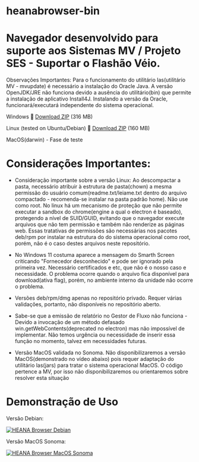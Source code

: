 # heanabrowser-bin
# Navegador desenvolvido para suporte aos Sistemas MV / Projeto SES - Suportar o Flashão Véio. 

Observações Importantes: Para o funcionamento do utilitário las(utilitário MV - mvupdate) é necessário a instalação do Oracle Java. A versão OpenJDK/JRE não funciona devido a ausência do utilitário(bin) que permite a instalação de aplicativo Install4J. Instalando a versão da Oracle, funcionará/executará independente do sistema operacional.


Windows 
:link: [Download ZIP](https://github.com/heana-hosp/heanabrowser-bin/releases/download/HEANA/HEANABrowser-win32-x64.zip) (316 MB) 

Linux (tested on Ubuntu/Debian)
:link: [Download ZIP](https://github.com/heana-hosp/heanabrowser-bin/releases/download/HEANA/HEANABrowser-linux-x64.zip) (160 MB) 

MacOS(darwin) - Fase de teste



# Considerações Importantes:

- Consideração importante sobre a versão Linux: Ao descompactar a pasta, necessário atribuir à estrutura de pasta(chown) a mesma permissão do usuário comum(readme.txt/leiame.txt dentro do arquivo compactado - recomenda-se instalar na pasta padrão home). Não use como root. No linux há um mecanismo de proteção que não permite executar a sandbox do chrome(engine a qual o electron é baseado), protegendo a nível de SUID/GUID, evitando que o navegador execute arquivos que não tem permissão e também não renderize as páginas web. Essas tratativas de permissões são necessárias nos pacotes deb/rpm por instalar na estrutura do do sistema operacional como root, porém, não é o caso destes arquivos neste repositório. 

- No Windows 11 costuma aparece a mensagem do Smarth Screen criticando "Fornecedor desconhecido" e pode ser ignorado pela primeira vez. Necessário certificados e etc, que não é o nosso caso e necessidade. O problema ocorre quando o arquivo fica disponível para download(ativa flag), porém, no ambiente interno da unidade não ocorre o problema. 

- Versões deb/rpm/dmg apenas no repositório privado. Requer várias validações, portanto, não disponíveis no repositório aberto. 

- Sabe-se que a emissão de relatório no Gestor de Fluxo não funciona - Devido a invocação de um método defasado win.getWebContents(deprecated no electron) mas não impossível de implementar. Não temos urgência ou necessidade de inserir essa função no momento, talvez em necessidades futuras. 

- Versão MacOS validada no Sonoma. Não disponibilizaremos a versão MacOS(demonstrado no vídeo abaixo) pois requer adaptação do utilitário las(jars) para tratar o sistema operacional MacOS. O código pertence a MV, por isso não disponibilizaremos ou orientaremos sobre resolver esta situação

# Demonstração de Uso

Versão Debian:

[![HEANA Browser Debian](https://i9.ytimg.com/vi_webp/MT5WmscDlZU/mq3.webp?sqp=CITdyq0G-oaymwEmCMACELQB8quKqQMa8AEB-AH-CYACygWKAgwIABABGC8gWShyMA8=&rs=AOn4CLCe3lZGs8LyTlcrkBxIRf1P137iJQ)](https://youtu.be/MT5WmscDlZU "HEANA Browser Debian")




Versão MacOS Sonoma:

[![HEANA Browser MacOS Sonoma](https://i9.ytimg.com/vi_webp/sa7r9XR_pgQ/mq2.webp?sqp=CITdyq0G-oaymwEmCMACELQB8quKqQMa8AEB-AGCB4AC0AWKAgwIABABGDIgVShyMA8=&rs=AOn4CLB9sYd2OpeEVU4Dv89mLx8uBGYN_w)](https://youtu.be/sa7r9XR_pgQ "HEANA Browser Mac OS Sonoma")


